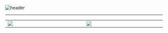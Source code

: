 ![header](https://capsule-render.vercel.app/api?type=venom&height=300&color=gradient&text=I'm%20just...%20just%20a%20developer.&fontSize=35&fontColor=f08080)

---

<table>
  <colgroup>
    <col width="450"/>
    <col width="450"/>
  </colgroup>
  <tr>
    <div style="float: left;">
      <td><img src="https://github-readme-stats.vercel.app/api?username=Doneformee"></td>
    </div>
    <div style="float: right;">
      <td><img src="https://github-readme-stats.vercel.app/api/top-langs/?username=Doneformee&layout=compact"></td>  
    </div>
  </tr>
</table>
